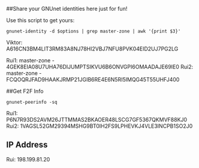 ##Share your GNUnet identities here just for fun!

Use this script to get yours:

```
gnunet-identity -d $options | grep master-zone | awk '{print $3}'
```

Viktor: A616CN3BM4LIT3RM83A8NJ78HI2VBJ7NFU8PVK04EID2UJ7PG2LG

Rui1: master-zone - 4GEK8EIA08U7UHA76DIJUMPTSIKVU6B6ONVGPI6OMAADAJE69IE0
Rui2: master-zone - FCQOQRJFAD9HAAKJRMP21JGIB6RE4E6N5RI5IMQG45T55UHFJ400

##Get F2F Info
```
gnunet-peerinfo -sq
```

Rui1: P6N7R93DS2AVM26JTTMMAS2BKAOER48LSCG7GF5367QKMVF88KJ0
Rui2: 1VAGSL52GM29394MSHG9BT0IH2FS9LPHEVKJ4VLE3INCPB1SO2J0

## IP Address

Rui: 198.199.81.20

